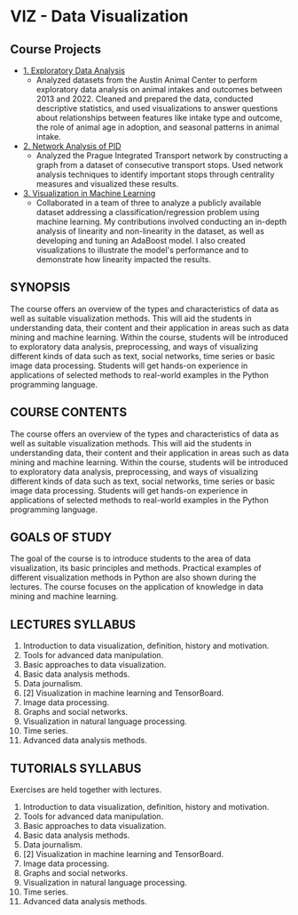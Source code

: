 # VIZ - Data Visualization

## Course Projects
- [1. Exploratory Data Analysis](hw01%20-%20Exploratory%20Data%20Analysis)
  - Analyzed datasets from the Austin Animal Center to perform exploratory data analysis on animal intakes and outcomes between 2013 and 2022. Cleaned and prepared the data, conducted descriptive statistics, and used visualizations to answer questions about relationships between features like intake type and outcome, the role of animal age in adoption, and seasonal patterns in animal intake.
- [2. Network Analysis of PID](hw02%20-%20Network%20Analysis%20of%20PID)
  - Analyzed the Prague Integrated Transport network by constructing a graph from a dataset of consecutive transport stops. Used network analysis techniques to identify important stops through centrality measures and visualized these results.
- [3. Visualization in Machine Learning](hw03%20-%20Visualization%20in%20Machine%20Learning)
  - Collaborated in a team of three to analyze a publicly available dataset addressing a classification/regression problem using machine learning. My contributions involved conducting an in-depth analysis of linearity and non-linearity in the dataset, as well as developing and tuning an AdaBoost model. I also created visualizations to illustrate the model's performance and to demonstrate how linearity impacted the results.

## SYNOPSIS
The course offers an overview of the types and characteristics of data as well as suitable visualization methods. This will aid the students in understanding data, their content and their application in areas such as data mining and machine learning. Within the course, students will be introduced to exploratory data analysis, preprocessing, and ways of visualizing different kinds of data such as text, social networks, time series or basic image data processing. Students will get hands-on experience in applications of selected methods to real-world examples in the Python programming language.

## COURSE CONTENTS
The course offers an overview of the types and characteristics of data as well as suitable visualization methods. This will aid the students in understanding data, their content and their application in areas such as data mining and machine learning. Within the course, students will be introduced to exploratory data analysis, preprocessing, and ways of visualizing different kinds of data such as text, social networks, time series or basic image data processing. Students will get hands-on experience in applications of selected methods to real-world examples in the Python programming language.

## GOALS OF STUDY
The goal of the course is to introduce students to the area of data visualization, its basic principles and methods. Practical examples of different visualization methods in Python are also shown during the lectures. The course focuses on the application of knowledge in data mining and machine learning.

## LECTURES SYLLABUS
1. Introduction to data visualization, definition, history and motivation.
2. Tools for advanced data manipulation.
3. Basic approaches to data visualization.
4. Basic data analysis methods.
5. Data journalism.
6. [2] Visualization in machine learning and TensorBoard.
8. Image data processing.
9. Graphs and social networks.
10. Visualization in natural language processing.
11. Time series.
12. Advanced data analysis methods.

## TUTORIALS SYLLABUS
Exercises are held together with lectures.

1. Introduction to data visualization, definition, history and motivation.
2. Tools for advanced data manipulation.
3. Basic approaches to data visualization.
4. Basic data analysis methods.
5. Data journalism.
6. [2] Visualization in machine learning and TensorBoard.
8. Image data processing.
9. Graphs and social networks.
10. Visualization in natural language processing.
11. Time series.
12. Advanced data analysis methods.

